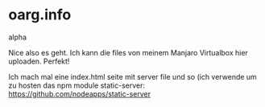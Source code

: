oarg.info
=========

alpha

Nice also es geht. Ich kann die files von meinem Manjaro Virtualbox hier uploaden. Perfekt!

Ich mach mal eine index.html seite mit server file und so (ich verwende um zu hosten das npm module static-server: https://github.com/nodeapps/static-server
